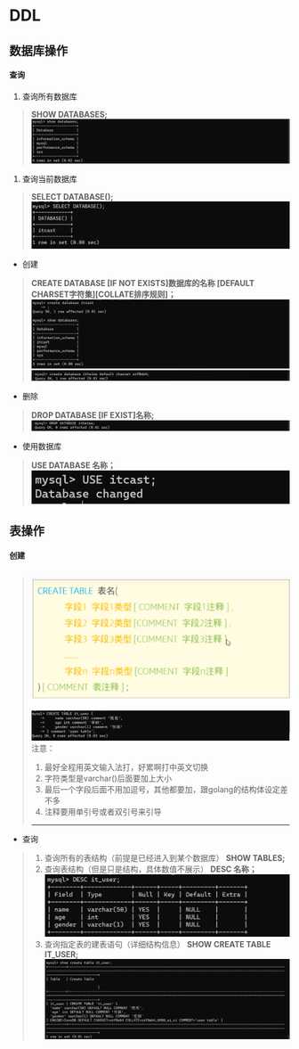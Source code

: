 # DDL
## 数据库操作
#### 查询
1. 查询所有数据库   
>**SHOW DATABASES;**
![查询](image-3.png)
1. 查询当前数据库
>**SELECT DATABASE();**
>![查询当前数据库](image-9.png)
* 创建
> **CREATE DATABASE [IF NOT EXISTS]数据库的名称 [DEFAULT CHARSET字符集][COLLATE排序规则]；**
> ![创建以及创建完毕后的数据库](image-5.png)
> ![创建二](image-6.png)
* 删除
>**DROP DATABASE [IF EXIST]名称;**
![删除操作](image-7.png)
* 使用数据库
> **USE DATABASE 名称；**
> ![使用](image-8.png)


## 表操作
#### 创建
  > ![创建](image-10.png)
  > ---
  >![创建实例](image-11.png)
  >注意：
  >1. 最好全程用英文输入法打，好累啊打中英文切换
  >2. 字符类型是varchar()后面要加上大小
  >3. 最后一个字段后面不用加逗号，其他都要加，跟golang的结构体设定差不多
  >4. 注释要用单引号或者双引号来引导
  > ----
  
* 查询
> 1. 查询所有的表结构（前提是已经进入到某个数据库）
> **SHOW TABLES;**
> 2. 查询表结构（但是只是结构，具体数值不展示）
> **DESC 名称；**
> ![查询表结构](image-12.png)
> 3. 查询指定表的建表语句（详细结构信息）
> **SHOW CREATE TABLE IT_USER;**
> ![详细结构信息](image-13.png)
